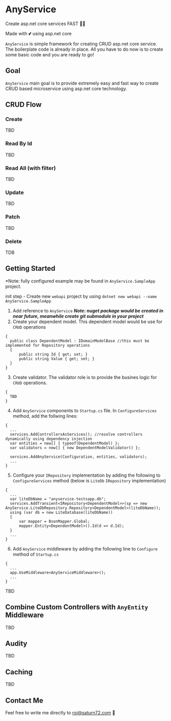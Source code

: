 # AnyService
Create asp.net core services FAST 🐱‍🏍 

Made with 💕 using asp.net core

`AnyService` is simple framework for creating CRUD asp.net core service.
The boilerplate code is already in place. All you have to do now is to create some basic code and you are ready to go!

## Goal
`AnyService` main goal is to provide extremely easy and fast way to create CRUD based microservice using asp.net core technology.

## CRUD Flow
### Create
TBD
### Read By Id
TBD
### Read All (with filter)
TBD
### Update
TBD
### Patch
TBD
### Delete
TDB

## Getting Started
*Note: fully configured example may be found in `AnyService.SampleApp` project.

init step - Create new `webapi` project by using `dotnet new webapi --name AnyService.SampleApp`

1. Add reference to `AnyService` ***Note: nuget package would be created in near future, meanwhile create git submodule in your project***
2. Create your dependent model. This dependent model would be use for `CRUD` operations
```
{    
  public class DependentModel : IDomainModelBase //this must be implemented for Repository operations
  {
      public string Id { get; set; }
      public string Value { get; set; }
  }
}
```
3. Create validator. The validator role is to provide the busines logic for `CRUD` operations.
```
{
  TBD
}
```
4. Add `AnyService` components to `Startup.cs` file.
In `ConfigureServices` method, add the follwing lines:
```
{
  ...
  services.AddControllersAsServices(); //resolve controllers dynamically using dependency injection
  var entities = new[] { typeof(DependentModel) };
  var validators = new[] { new DependentModelValidator() };
    
  services.AddAnyService(Configuration, entities, validators);   
  ...
}
```
5. Configure your `IRepository` implementation by adding the following to `ConfigureServices` method (below is `LiteDb` `IRepository` implementation)
```
{
  ...
  var liteDbName = "anyservice-testsapp.db";
  services.AddTransient<IRepository<DependentModel>>(sp => new AnyService.LiteDbRepository.Repository<DependentModel>(liteDbName));
  using (var db = new LiteDatabase(liteDbName))
  {
      var mapper = BsonMapper.Global;
      mapper.Entity<DependentModel>().Id(d => d.Id);
  }
  ...
}
```
6. Add `AnyService` middleware by adding the following line to `Configure` method of `Startup.cs`
```
{
  ...
  app.UseMiddleware<AnyServiceMiddleware>();
  ...
}
```

TBD

## Combine Custom Controllers with `AnyEntity` Middleware
TBD

## Audity
TBD

## Caching
TBD

## Contact Me
Feel free to write me directly to roi@saturn72.com 📧
